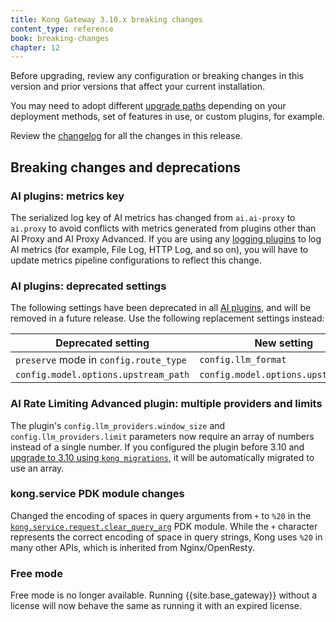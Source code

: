 ```yaml
---
title: Kong Gateway 3.10.x breaking changes
content_type: reference
book: breaking-changes
chapter: 12
---
```


Before upgrading, review any configuration or breaking changes in this version and prior versions that
affect your current installation.

You may need to adopt different [upgrade paths](/gateway/{{page.release}}/upgrade/#guaranteed-upgrade-paths) depending on your 
deployment methods, set of features in use, or custom plugins, for example.

Review the [changelog](/gateway/changelog/#31000) for all the changes in this release.

## Breaking changes and deprecations

### AI plugins: metrics key

The serialized log key of AI metrics has changed from `ai.ai-proxy` to `ai.proxy` to avoid conflicts with metrics generated from plugins other than AI Proxy and AI Proxy Advanced. 
If you are using any [logging plugins](/hub/?category=logging) to log AI metrics (for example, File Log, HTTP Log, and so on), 
you will have to update metrics pipeline configurations to reflect this change.

### AI plugins: deprecated settings

The following settings have been deprecated in all [AI plugins](/hub/?category=ai), and will be removed in a future release.
Use the following replacement settings instead:

| Deprecated setting | New setting | 
|--------------------|-------------|
| `preserve` mode in `config.route_type` | `config.llm_format` |
| `config.model.options.upstream_path`   | `config.model.options.upstream_url` |

### AI Rate Limiting Advanced plugin: multiple providers and limits

The plugin's `config.llm_providers.window_size` and `config.llm_providers.limit` parameters now require an array of numbers instead of a single number. 
If you configured the plugin before 3.10 and [upgrade to 3.10 using `kong migrations`](/gateway/{{page.release}}/upgrade/), it will be automatically migrated to use an array.

### kong.service PDK module changes

Changed the encoding of spaces in query arguments from `+` to `%20` in the [`kong.service.request.clear_query_arg`](/gateway/{{page.release}}/plugin-development/pdk/kong.service.request/#kongservicerequestclear_query_argname) PDK module.
While the `+` character represents the correct encoding of space in query strings, Kong uses `%20` in many other APIs, which is inherited from Nginx/OpenResty.

### Free mode

Free mode is no longer available. Running {{site.base_gateway}} without a license will now behave the same as running it with an expired license.
